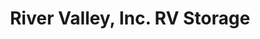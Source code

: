 ---
title: "River Valley, Inc. RV Storage"
url: /spokane-valley/river-valley-inc-rv-storage/
shop: storage rental
---